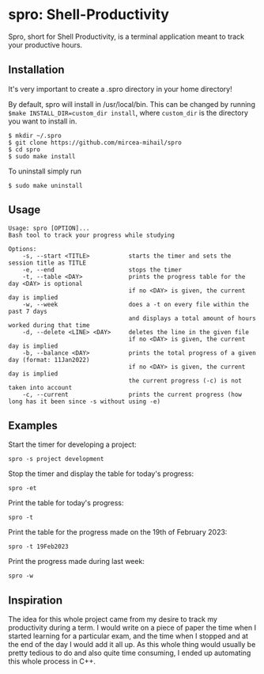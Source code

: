 # spro: Shell-Productivity
Spro, short for Shell Productivity, is a terminal application meant to track your productive hours.

## Installation
It's very important to create a .spro directory in your home directory!

By default, spro will install in /usr/local/bin.
This can be changed by running `$make INSTALL_DIR=custom_dir install`, where `custom_dir` is the directory you want to install in.
```
$ mkdir ~/.spro
$ git clone https://github.com/mircea-mihail/spro
$ cd spro
$ sudo make install
```

To uninstall simply run
```
$ sudo make uninstall
```

## Usage
```
Usage: spro [OPTION]...
Bash tool to track your progress while studying

Options:
    -s, --start <TITLE>           starts the timer and sets the session title as TITLE
    -e, --end                     stops the timer
    -t, --table <DAY>             prints the progress table for the day <DAY> is optional
                                  if no <DAY> is given, the current day is implied
    -w, --week                    does a -t on every file within the past 7 days
                                  and displays a total amount of hours worked during that time
    -d, --delete <LINE> <DAY>     deletes the line in the given file
                                  if no <DAY> is given, the current day is implied
    -b, --balance <DAY>           prints the total progress of a given day (format: 11Jan2022)
                                  if no <DAY> is given, the current day is implied
                                  the current progress (-c) is not taken into account
    -c, --current                 prints the current progress (how long has it been since -s without using -e)

```

## Examples

Start the timer for developing a project:

```
spro -s project development
```

Stop the timer and display the table for today's progress:

```
spro -et
```

Print the table for today's progress:

```
spro -t
```

Print the table for the progress made on the 19th of February 2023:

```
spro -t 19Feb2023
```

Print the progress made during last week:

```
spro -w
```

## Inspiration
The idea for this whole project came from my desire to track my productivity during a term. I would write on a piece of paper the time when I started learning for a particular exam, and the time when I stopped and at the end of the day I would add it all up. As this whole thing would usually be pretty tedious to do and also quite time consuming, I ended up automating this whole process in C++.
